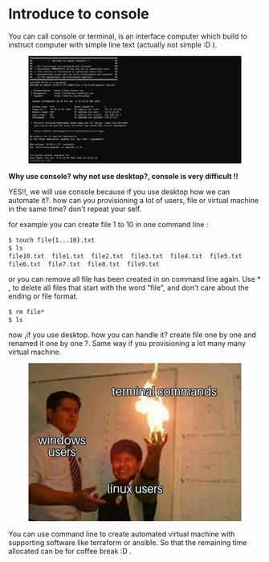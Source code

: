 # Introduce to console

You can call console or terminal, is an interface computer which build to instruct computer with simple line text (actually not simple :D ).&#x20;

<figure><img src="../../.gitbook/assets/image (10).png" alt=""><figcaption></figcaption></figure>

**Why use console? why not use desktop?, console is very difficult !!**&#x20;

YES!!, we will use console because if you use desktop how we can automate it?. how can you provisioning a lot of users, file or virtual machine in the same time? don't repeat your self.

for example you can create file 1 to 10 in one command line :&#x20;

```
$ touch file{1...10}.txt
$ ls 
file10.txt  file1.txt  file2.txt  file3.txt  file4.txt  file5.txt  file6.txt  file7.txt  file8.txt  file9.txt
```

or you can remove all file has been created in on command line again. Use \* , to delete all files that start with the word "file", and don't care about the ending or file format.

```
$ rm file*
$ ls

```

now ,if you use desktop. how you can handle it? create file one by one and renamed it one by one ?. Same way if you provisioning a lot many many virtual machine.&#x20;

<figure><img src="../../.gitbook/assets/image (7).png" alt=""><figcaption></figcaption></figure>

You can use command line to create automated virtual machine with supporting software like terraform or ansible. So that the remaining time allocated can be for coffee break :D .
